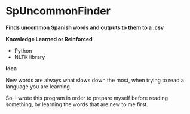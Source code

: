 # SpUncommonFinder
<b>Finds uncommon Spanish words and outputs to them to a .csv</b>

**Knowledge Learned or Reinforced**
- Python
- NLTK library

**Idea**

New words are always what slows down the most, when trying to read a language you are learning. 

So, I wrote this program in order to prepare myself before reading something, by learning the words that are new to me first.
